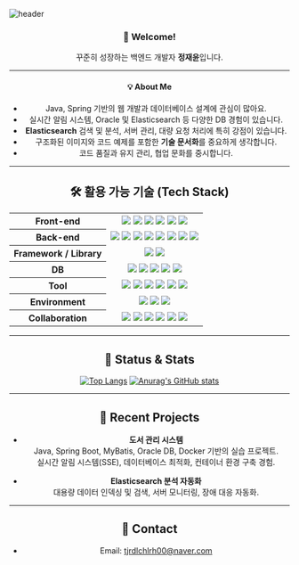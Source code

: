 <!-- 헤더 이미지 -->
![header](https://capsule-render.vercel.app/api?type=waving&color=gradient&height=300&section=header&text=방문해%20주셔서%20감사합니다!&fontSize=40)

<div align="center">

### 👋 Welcome!  
꾸준히 성장하는 백엔드 개발자 **정재윤**입니다.

---

#### 💡 About Me
- Java, Spring 기반의 웹 개발과 데이터베이스 설계에 관심이 많아요.
- 실시간 알림 시스템, Oracle 및 Elasticsearch 등 다양한 DB 경험이 있습니다.
- **Elasticsearch** 검색 및 분석, 서버 관리, 대량 요청 처리에 특히 강점이 있습니다.
- 구조화된 이미지와 코드 예제를 포함한 **기술 문서화**를 중요하게 생각합니다.
- 코드 품질과 유지 관리, 협업 문화를 중시합니다.

---

## 🛠️ 활용 가능 기술 (Tech Stack)

<div align="center">

<table>
  <tr>
    <th align="center">Front-end</th>
    <td align="center">
      <img src="https://img.shields.io/badge/JavaScript-F7DF1E?style=flat-square&logo=javascript&logoColor=black"/>
      <img src="https://img.shields.io/badge/jQuery-0769FA?style=flat-square&logo=jquery&logoColor=white"/>
      <img src="https://img.shields.io/badge/HTML5-E34F26?style=flat-square&logo=html5&logoColor=white"/>
      <img src="https://img.shields.io/badge/CSS3-1572B6?style=flat-square&logo=css3&logoColor=white"/>
      <img src="https://img.shields.io/badge/Ajax-25A162?style=flat-square"/>
      <img src="https://img.shields.io/badge/Fetch%20API-20232A?style=flat-square"/>
    </td>
  </tr>
  <tr>
    <th align="center">Back-end</th>
    <td align="center">
      <img src="https://img.shields.io/badge/Java-007396?style=flat-square&logo=java&logoColor=white"/>
      <img src="https://img.shields.io/badge/JSP-007396?style=flat-square"/>
      <img src="https://img.shields.io/badge/Servlet-6DB33F?style=flat-square"/>
      <img src="https://img.shields.io/badge/MyBatis-0052CC?style=flat-square"/>
      <img src="https://img.shields.io/badge/C-00599C?style=flat-square&logo=c&logoColor=white"/>
      <img src="https://img.shields.io/badge/C++-00599C?style=flat-square&logo=c%2B%2B&logoColor=white"/>
      <img src="https://img.shields.io/badge/Python-3776AB?style=flat-square&logo=python&logoColor=white"/>
      <img src="https://img.shields.io/badge/Node.js-339933?style=flat-square&logo=node.js&logoColor=white"/>
    </td>
  </tr>
  <tr>
    <th align="center">Framework / Library</th>
    <td align="center">
      <img src="https://img.shields.io/badge/Spring-6DB33F?style=flat-square&logo=spring&logoColor=white"/>
      <img src="https://img.shields.io/badge/Spring%20Boot-6DB33F?style=flat-square&logo=spring-boot&logoColor=white"/>
    </td>
  </tr>
  <tr>
    <th align="center">DB</th>
    <td align="center">
      <img src="https://img.shields.io/badge/Oracle-F80000?style=flat-square&logo=oracle&logoColor=white"/>
      <img src="https://img.shields.io/badge/MySQL-4479A1?style=flat-square&logo=mysql&logoColor=white"/>
      <img src="https://img.shields.io/badge/MariaDB-003545?style=flat-square&logo=mariadb&logoColor=white"/>
      <img src="https://img.shields.io/badge/MongoDB-47A248?style=flat-square&logo=mongodb&logoColor=white"/>
      <img src="https://img.shields.io/badge/Elasticsearch-005571?style=flat-square&logo=elasticsearch&logoColor=white"/>
    </td>
  </tr>
  <tr>
    <th align="center">Tool</th>
    <td align="center">
      <img src="https://img.shields.io/badge/Eclipse-2C2255?style=flat-square&logo=eclipse&logoColor=white"/>
      <img src="https://img.shields.io/badge/VS%20Code-007ACC?style=flat-square&logo=visual-studio-code&logoColor=white"/>
      <img src="https://img.shields.io/badge/IntelliJ-000000?style=flat-square&logo=intellij-idea&logoColor=white"/>
      <img src="https://img.shields.io/badge/Docker-2496ED?style=flat-square&logo=docker&logoColor=white"/>
      <img src="https://img.shields.io/badge/WSL2-4D4D4D?style=flat-square"/>
      <img src="https://img.shields.io/badge/VirtualBox-183A61?style=flat-square&logo=virtualbox&logoColor=white"/>
    </td>
  </tr>
  <tr>
    <th align="center">Environment</th>
    <td align="center">
      <img src="https://img.shields.io/badge/Windows%2010-0078D6?style=flat-square&logo=windows&logoColor=white"/>
      <img src="https://img.shields.io/badge/Tomcat-F8DC75?style=flat-square&logo=apache-tomcat&logoColor=black"/>
      <img src="https://img.shields.io/badge/Linux-FCC624?style=flat-square&logo=linux&logoColor=black"/>
    </td>
  </tr>
  <tr>
    <th align="center">Collaboration</th>
    <td align="center">
      <img src="https://img.shields.io/badge/GitHub-181717?style=flat-square&logo=github&logoColor=white"/>
      <img src="https://img.shields.io/badge/Jira-0052CC?style=flat-square&logo=jira&logoColor=white"/>
      <img src="https://img.shields.io/badge/Confluence-172B4D?style=flat-square&logo=confluence&logoColor=white"/>
      <img src="https://img.shields.io/badge/Slack-4A154B?style=flat-square&logo=slack&logoColor=white"/>
      <img src="https://img.shields.io/badge/Notion-000000?style=flat-square&logo=notion&logoColor=white"/>
      <img src="https://img.shields.io/badge/AWS-232F3E?style=flat-square&logo=amazon-aws&logoColor=white"/>
    </td>
  </tr>
</table>

</div>


---

## 🚩 Status & Stats

[![Top Langs](https://github-readme-stats.vercel.app/api/top-langs/?username=tjrdl&layout=compact&theme=gradient)](https://github.com/anuraghazra/github-readme-stats)
[![Anurag's GitHub stats](https://github-readme-stats.vercel.app/api?username=tjrdl&show_icons=true&theme=gradient)](https://github.com/anuraghazra/github-readme-stats)

---

## 📝 Recent Projects

- **도서 관리 시스템**  
  Java, Spring Boot, MyBatis, Oracle DB, Docker 기반의 실습 프로젝트.  
  실시간 알림 시스템(SSE), 데이터베이스 최적화, 컨테이너 환경 구축 경험.

- **Elasticsearch 분석 자동화**  
  대용량 데이터 인덱싱 및 검색, 서버 모니터링, 장애 대응 자동화.

---

## 💬 Contact

- Email: tjrdlchlrh00@naver.com

</div>
